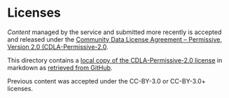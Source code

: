 # Licenses

*Content* managed by the service and submitted more recently
is accepted and released under the
[Community Data License Agreement – Permissive, Version 2.0 (CDLA-Permissive-2.0](https://cdla.dev/permissive-2-0/).

This directory contains a
[local copy of the CDLA-Permissive-2.0 license](./CDLA-Permissive-2.0)
in markdown as
[retrieved from GitHub](https://raw.githubusercontent.com/Community-Data-License-Agreements/Releases/main/CDLA-Permissive-2.0.md).

Previous content was accepted under the CC-BY-3.0 or CC-BY-3.0+ licenses.
